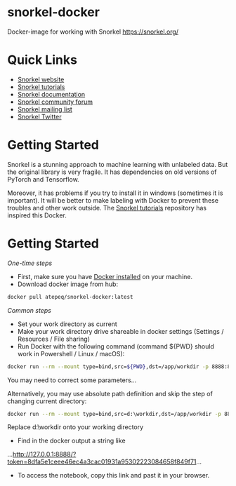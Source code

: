 # snorkel-docker
Docker-image for working with Snorkel https://snorkel.org/

# Quick Links
* [Snorkel website](https://snorkel.org)
* [Snorkel tutorials](https://github.com/snorkel-team/snorkel-tutorials)
* [Snorkel documentation](https://snorkel.readthedocs.io/)
* [Snorkel community forum](https://spectrum.chat/snorkel)
* [Snorkel mailing list](https://groups.google.com/forum/#!forum/snorkel-ml)
* [Snorkel Twitter](https://twitter.com/SnorkelML)

# Getting Started
Snorkel is a stunning approach to machine learning with unlabeled data. But the original library is very fragile. It has dependencies on old versions of PyTorch and Tensorflow.

Moreover, it has problems if you try to install it in windows (sometimes it is important). It will be better to make labeling with Docker to prevent these troubles and other work outside. The [Snorkel tutorials](https://github.com/snorkel-team/snorkel-tutorials) repository has inspired this Docker.

# Getting Started

*One-time steps*
- First, make sure you have [Docker installed](https://docs.docker.com/install/) on your machine.
- Download docker image from hub: 
```bash
docker pull atepeq/snorkel-docker:latest
```
*Common steps*
- Set your work directory as current
- Make your work directory drive shareable in docker settings (Settings / Resources / File sharing)
- Run Docker with the following command (command ${PWD} should work in Powershell / Linux / macOS):
```bash
docker run --rm --mount type=bind,src=${PWD},dst=/app/workdir -p 8888:8888 atepeq/snorkel-docker:latest
```
You may need to correct some parameters...

Alternatively, you may use absolute path definition and skip the step of changing current directory:
```bash
docker run --rm --mount type=bind,src=d:\workdir,dst=/app/workdir -p 8888:8888 atepeq/snorkel-docker:latest
```
Replace d:\workdir onto your working directory

- Find in the docker output a string like 

...http://127.0.0.1:8888/?token=8dfa5e1ceee46ec4a3cac01931a95302223084658f849f71...
- To access the notebook, copy this link and past it in your browser.